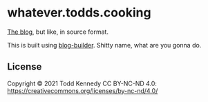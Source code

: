 # whatever.todds.cooking

[The blog](https://whatever.todds.cooking), but like, in source format. 

This is built using [blog-builder](https://github.com/toddself/blog-builder). Shitty name, what are you gonna do.

## License
Copyright © 2021 Todd Kennedy
CC BY-NC-ND 4.0: https://creativecommons.org/licenses/by-nc-nd/4.0/
